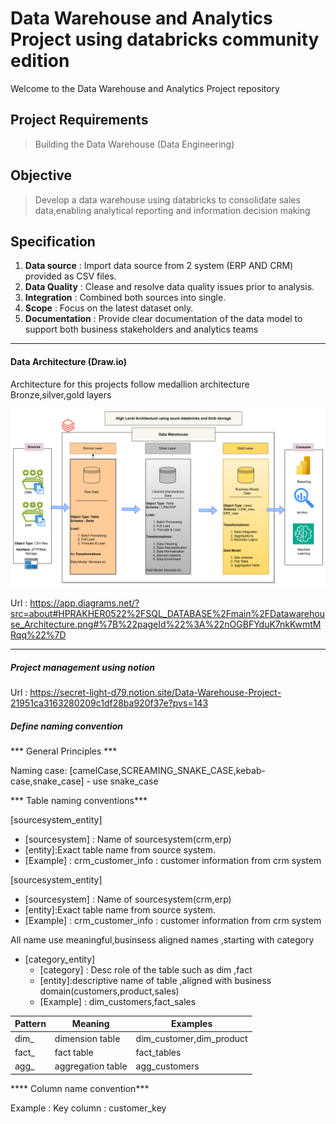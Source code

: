 # Data Warehouse and Analytics Project using databricks community edition
Welcome to the Data Warehouse and Analytics Project repository


 ## Project Requirements

 > Building the Data Warehouse (Data Engineering)

 ## Objective

 > Develop a data warehouse using databricks to consolidate sales data,enabling analytical reporting and information decision making
 

 ## Specification

1. **Data source**  : Import data source from 2 system (ERP AND CRM) provided as CSV files.
2. **Data Quality** : Clease and resolve data quality issues prior to analysis.
3. **Integration** : Combined both sources into single.
4. **Scope** :  Focus on the latest dataset only.
5. **Documentation** : Provide clear documentation of the data model to support both business stakeholders and analytics teams 


----------------------------------------------------------------------------------------------------------------------------------

#### Data Architecture (Draw.io)

Architecture for this projects follow medallion architecture Bronze,silver,gold layers

![img_1.png](img_1.png)

Url : https://app.diagrams.net/?src=about#HPRAKHER0522%2FSQL_DATABASE%2Fmain%2FDatawarehouse_Architecture.png#%7B%22pageId%22%3A%22nOGBFYduK7nkKwmtMRqq%22%7D

-------------------------------------------------------------------------------------------------------------------------

##### Project management using notion 

Url : https://secret-light-d79.notion.site/Data-Warehouse-Project-21951ca3163280209c1df28ba920f37e?pvs=143

##### Define naming convention 

*** General Principles ***

Naming case: [camelCase,SCREAMING_SNAKE_CASE,kebab-case,snake_case]  - use snake_case

*** Table naming conventions***


<!-- Bronze layer  --> [sourcesystem_entity]
  * [sourcesystem] : Name of sourcesystem(crm,erp)
  * [entity]:Exact table name from source system.
  * [Example] : crm_customer_info : customer information from crm system
<!-- Bronze layer  -->

<!-- Silver layer  --> [sourcesystem_entity]
  * [sourcesystem] : Name of sourcesystem(crm,erp)
  * [entity]:Exact table name from source system.
  * [Example] : crm_customer_info : customer information from crm system
<!-- Silver layer  -->

<!-- Gold layer  --> All name use meaningful,businsess aligned names ,starting with category
* [category_entity]
  * [category] : Desc role of the table such as dim ,fact
  * [entity]:descriptive name of table ,aligned with business domain(customers,product,sales)
  * [Example] : dim_customers,fact_sales

| Pattern | Meaning           | Examples                 |
|---------|-------------------|--------------------------|
| dim_    | dimension table   | dim_customer,dim_product |
| fact_   | fact table        | fact_tables              |
| agg_    | aggregation table | agg_customers            |

<!-- Gold layer  -->

**** Column name convention***

Example :  Key column : customer_key

